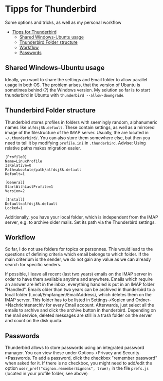 # Tipps for Thunderbird
Some options and tricks, as well as my personal workflow


<!-- @import "[TOC]" {cmd="toc" depthFrom=1 depthTo=6 orderedList=false} -->

<!-- code_chunk_output -->

- [Tipps for Thunderbird](#tipps-for-thunderbird)
  - [Shared Windows-Ubuntu usage](#shared-windows-ubuntu-usage)
  - [Thunderbird Folder structure](#thunderbird-folder-structure)
  - [Workflow](#workflow)
  - [Passwords](#passwords)

<!-- /code_chunk_output -->


## Shared Windows-Ubuntu usage
Ideally, you want to share the settings and Email folder to allow parallel usage in both OS. The problem arises, that the version of Ubuntu is sometimes behind (?) the Windows version. My solution so far is to start thunderbird in Ubuntu with `thunderbird --allow-downgrade`.

## Thunderbird Folder structure
Thunderbird stores profiles in folders with seemingly random, alphanumeric names like `alfdsj8k.default`. These contain settings, as well as a mirrored image of the filestructure of the IMAP server. Usually, the are located in `~/.thunderbird/`. You can also store them somewhere else, but then you need to tell it by modifying `profile.ini` in `.thunderbird`. Advise: Using relative paths makes migration easier.
```text
[Profile0]
Name=LinuxProfile
IsRelative=0
Path=absolute/path/alfdsj8k.default
Default=1

[General]
StartWithLastProfile=1
Version=2

[Install]
Default=alfdsj8k.default
Locked=1
```
Additionally, you have your local folder, which is independent from the IMAP server, e.g. to archive older mails. Set its path via the Thunderbird settings.

## Workflow
So far, I do not use folders for topics or personnes. This would lead to the questions of defining criteria which email belongs to which folder. If the main criterium is the sender, we do not gain any value as we can already search for specific senders.

If possible, I leave all recent (last two years) emails on the IMAP server in order to have them available anytime and anywhere. Emails which require an answer are left in the inbox, everything handled is put in an IMAP folder "Handled".
Emails older than two years  can be archived in thunderbird to a local folder (Local/Empfangen/EmailAddress), which deletes them on the IMAP server. 
This folder has to be listed in Settings->Kopien und Ordner->Nachrichtenarchiv for every Email account. Afterwards, just select all the emails to archive and click the archive button in thunderbird. Depending on the mail service, deleted messages are still in a trash folder on the server and count on the disk quota.

## Passwords
Thunderbird allows to store passwords using an integrated password manager.
You can view these under Options->Privacy and Security->Passwords.
To add a password, click the checkbox "remember password" when asked for it.
If there is no checkbox, you might need to add/edit the option `user_pref("signon.rememberSignons", true);` in the file `prefs.js` (located in your profile folder, see above)

